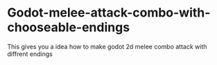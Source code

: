 # Godot-melee-attack-combo-with-chooseable-endings
This gives you a idea how to make godot 2d melee combo attack with diffrent endings
